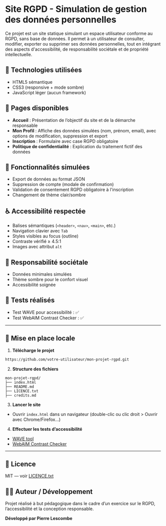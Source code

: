 # Site RGPD - Simulation de gestion des données personnelles

Ce projet est un site statique simulant un espace utilisateur conforme au RGPD, sans base de données. Il permet à un utilisateur de consulter, modifier, exporter ou supprimer ses données personnelles, tout en intégrant des aspects d'accessibilité, de responsabilité sociétale et de propriété intellectuelle.

## 🔧 Technologies utilisées
- HTML5 sémantique
- CSS3 (responsive + mode sombre)
- JavaScript léger (aucun framework)

## 📄 Pages disponibles
- **Accueil** : Présentation de l’objectif du site et de la démarche responsable
- **Mon Profil** : Affiche des données simulées (nom, prénom, email), avec options de modification, suppression et export
- **Inscription** : Formulaire avec case RGPD obligatoire
- **Politique de confidentialité** : Explication du traitement fictif des données

## 🎯 Fonctionnalités simulées
- Export de données au format JSON
- Suppression de compte (modale de confirmation)
- Validation de consentement RGPD obligatoire à l'inscription
- Changement de thème clair/sombre

## ♿ Accessibilité respectée
- Balises sémantiques (`<header>`, `<nav>`, `<main>`, etc.)
- Navigation clavier avec `Tab`
- Styles visibles au focus (outline)
- Contraste vérifié ≥ 4.5:1
- Images avec attribut `alt`

## 🌱 Responsabilité sociétale
- Données minimales simulées
- Thème sombre pour le confort visuel
- Accessibilité soignée

## 🧪 Tests réalisés
- Test WAVE pour accessibilité : ✅
- Test WebAIM Contrast Checker : ✅

---

## 🚀 Mise en place locale

1. **Télécharge le projet**
```bash
https://github.com/votre-utilisateur/mon-projet-rgpd.git
```

2. **Structure des fichiers**
```
mon-projet-rgpd/
├── index.html
├── README.md
├── LICENCE.txt
├── credits.md
```

3. **Lancer le site**
- Ouvrir `index.html` dans un navigateur (double-clic ou clic droit > Ouvrir avec Chrome/Firefox...)

4. **Effectuer les tests d’accessibilité**
- [WAVE tool](https://wave.webaim.org/)
- [WebAIM Contrast Checker](https://webaim.org/resources/contrastchecker/)

---

## 📜 Licence
MIT — voir [LICENCE.txt](LICENCE.txt)

## 👨‍💻 Auteur / Développement
Projet réalisé à but pédagogique dans le cadre d’un exercice sur le RGPD, l’accessibilité et la conception responsable.

**Développé par Pierre Lescombe**
